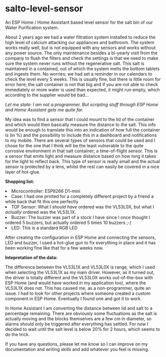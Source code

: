 # salto-level-sensor
An ESP Home / Home Assistant based level sensor for the salt bin of our Water Purification system.

About 2 years ago we had a water filtration system installed to reduce the high level of calcium attacking our appliances and bathroom. The system works really well, but is not equipped with any sensors and works without any power source. The only maintenance besides a bi-yearly visit from the company to flush the filters and check the settings is that we need to make sure the system never runs without the regenerative salt. This salt is maintained in a contained, out of which the system melts the bottom tablets and ingests them. No worries; we had set a reminder in our calendars to check the level every 5 weeks. This is usually fine, but there is little room for error here; the salt container is not that big and if you are not able to check immediately or more water is used than expected, it might run empty, which according to the supplier would be bad...

<i>Let me state: I am not a programmer. But scripting stuff through ESP Home and Home Assistant gets me quite far.</i>

My idea was to find a sensor that I could mount to the lid of the container and which would then basically measure the distance to the salt. This info would be enough to translate this into an indication of how full the container is (in %) and the possibility to include this in a dashboard and notifications to my mobile. There are several types of sensors that could be used and I chose for the one that I think will be the least vulnerable to the quite corrosive environment in that salt container; a time-of-flight sensor. This is a sensor that emits light and measure distance based on how long it takes for the light to reflect back. This type of sensor is really small and the actual sensor is protected by a lens, whilst the rest can easily be covered in a nice layer of hot-glue.

<b>Shopping list:</b>

<lu>
<li>Microcontroller: ESP8266 D1-mini</li>
<li>Case: I had one printed for a completely different project by a friend a while back that fit this one perfectly</li>
<li>TOF Sensor: What I <i>should have</i> ordered was the VL53L0X, but what I <i>actually</i> ordered was the VL53L1X.  
<li>Buzzer: The buzzer was part of a stock I have since I once thought I ordered 5 buzzers, but actually ordered 5 times 10 buzzers ;-)</li> 
<li>LED: This is a standard RGB LED</li>
</lu>


After creating the configuration in ESP Home and connecting the sensors, LED and buzzer, I used a hot-glue gun to fix everything in place and it has been working fine like that for a few weeks now.

<b>Intepretation of the data:</b>

The difference between the VL53L1X and VL53L0X is range, which I used when selecting the VL53L1X as my main driver. However, as it turned out, the driver is totally different and the VL53L0X works out-of-the-box with ESP Home (and would have worked in my application too), where the VL53L1X does not. This has caused me, as a non-programmer, quite an issue. I had to look for other projects where someone created a custom component in ESP Home. Eventually I found one and got it to work. 

In Home Assistant I am converting the distance between lid and salt to a percentage remaining. There are obviously some fluctuations as the salt is actually moving and the blocks themselves are a few cm in diameter, so alarms should only be triggered after everything has settled. For now I decided to wait until the salt level is below 20% for 2 hours, which seems to do the trick.

If you have any questions, please let me know so I can improve on my documentation and writing skills and add whatever you feel is missing.
